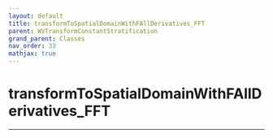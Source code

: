```yaml
---
layout: default
title: transformToSpatialDomainWithFAllDerivatives_FFT
parent: WVTransformConstantStratification
grand_parent: Classes
nav_order: 33
mathjax: true
---
```


#  transformToSpatialDomainWithFAllDerivatives_FFT




---

